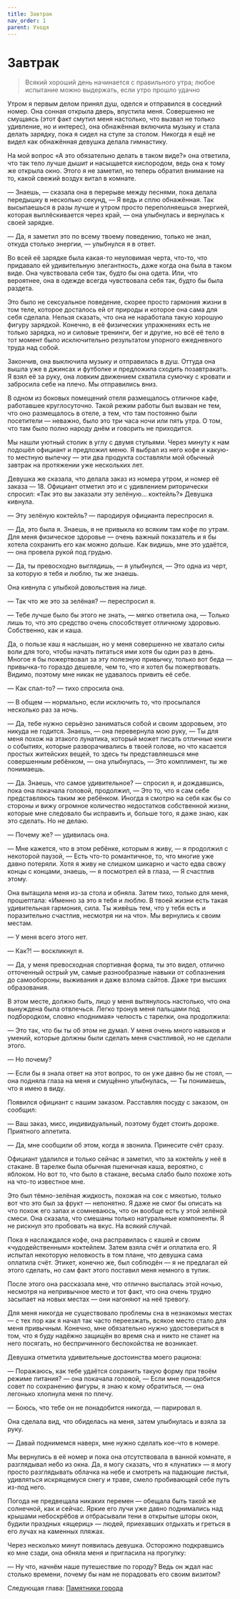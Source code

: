 ```yaml
---
title: Завтрак
nav_order: 1
parent: Уходя
---
```


# Завтрак

> Всякий хороший день начинается с правильного утра; любое испытание
> можно выдержать, если утро прошло удачно


Утром я первым делом принял душ, оделся и отправился в соседний номер.
Она сонная открыла дверь, впустила меня.  Совершенно не смущаясь (этот
факт смутил меня настолько, что вызвал не только удивление, но и
интерес), она обнажённая включила музыку и стала делать зарядку, пока
я сидел на стуле за столом.  Никогда я ещё не видел как обнажённая
девушка делала гимнастику.

На мой вопрос «А это обязательно делать в таком виде?» она ответила,
что так тело лучше дышит и насыщается кислородом, ведь она к тому же
открыла окно.  Этого я не заметил, но теперь обратил внимание на то,
какой свежий воздух витал в комнате.

— Знаешь, — сказала она в перерыве между песнями, пока делала
передышку в несколько секунд, — Я ведь и сплю обнажённая.  Так
высыпаешься в разы лучше и утром просто переполняешься энергией,
которая выплёскивается через край, — она улыбнулась и вернулась к
своей зарядке.

— Да, я заметил это по всему твоему поведению, только не знал, откуда
столько энергии, — улыбнулся я в ответ.

Во всей её зарядке была какая-то неуловимая черта, что-то, что
придавало ей удивительную элегантность, даже когда она была в таком
виде.  Она чувствовала себя так, будто бы она одета.  Или, что
вероятнее, она в одежде всегда чувствовала себя так, будто бы была
раздета.

Это было не сексуальное поведение, скорее просто гармония жизни в том
теле, которое досталось ей от природы и которое она сама для себя
сделала.  Нельзя сказать, что она не наработала такую хорошую фигуру
зарядкой.  Конечно, в её физических упражнениях есть не только
зарядка, но и силовые тренинги, бег и другие, но всё её тело в тот
момент было исключительно результатом упорного ежедневного труда над
собой.

Закончив, она выключила музыку и отправилась в душ.  Оттуда она вышла
уже в джинсах и футболке и предложила сходить позавтракать.  Я взял её
за руку, она ловким движением схватила сумочку с кровати и забросила
себе на плечо.  Мы отправились вниз.

В одном из боковых помещений отеля размещалось отличное кафе,
работавшее круглосуточно.  Такой режим работы был вызван не тем, что
оно размещалось в отеле, а тем, что там постоянно были посетители —
неважно, было это три часа ночи или пять утра.  О том, что там было
полно народу днём и говорить не приходится.

Мы нашли уютный столик в углу с двумя стульями.  Через минуту к нам
подошёл официант и предложил меню.  Я выбрал из него кофе и какую-то
местную выпечку — эти два продукта составляли мой обычный завтрак на
протяжении уже нескольких лет.

Девушка же сказала, что делала заказ из номера утром, и номер её
заказа — 18.  Официант отметил это и с удивлением риторически спросил:
«Так это вы заказали эту зелёную... коктейль?»  Девушка кивнула.

— Эту зелёную коктейль? — пародируя официанта переспросил я.

— Да, это была я.  Знаешь, я не привыкла ко всяким там кофе по утрам.
Для меня физическое здоровье — очень важный показатель и я бы хотела
сохранить его как можно дольше.  Как видишь, мне это удаётся, — она
провела рукой под грудью.

— Да, ты превосходно выглядишь, — я улыбнулся, — Это одна из черт, за
которую я тебя и люблю, ты же знаешь.

Она кивнула с улыбкой довольствия на лице.

— Так что же это за зелёная? — переспросил я.

— Тебе лучше было бы этого не знать, — мягко ответила она, — Только
лишь то, что это средство очень способствует отличному здоровью.
Собственно, как и каша.

Да, о пользе каш я наслышан, но у меня совершенно не хватало силы воли
для того, чтобы начать питаться ими хотя бы один раз в день.  Многое я
бы пожертвовал за эту полезную привычку, только вот беда — привычка-то
гораздо дешевле, чем то, что я хотел бы пожертвовать.  Видимо, поэтому
мне никак не удавалось привить её себе.

— Как спал-то? — тихо спросила она.

— В общем — нормально, если исключить то, что просыпался несколько раз
за ночь.

— Да, тебе нужно серьёзно заниматься собой и своим здоровьем, это
никуда не годится.  Знаешь, — она перевернула мою руку, — Ты для меня
похож на этакого лунатика, который может писать отличные книги о
событиях, которые разворачивались в твоей голове, но что касается
простых житейских вещей, то здесь ты представляешься мне совершенным
ребёнком, — она улыбнулась, — Это комплимент, ты же понимаешь.

— Да.  Знаешь, что самое удивительное? — спросил я, и дождавшись, пока
она покачала головой, продолжил, — Это то, что я сам себе
представляюсь таким же ребёнком.  Иногда я смотрю на себя как бы со
стороны и вижу огромное количество недостатков собственной жизни,
которые мне следовало бы исправить и, больше того, я даже знаю, как
это сделать. Но не делаю.

— Почему же? — удивилась она.

— Мне кажется, что в этом ребёнке, которым я живу, — я продолжил с
некоторой паузой, — Есть что-то романтичное, то, что многие уже давно
потеряли.  Хотя я живу не слишком шикарно и часто едва свожу концы с
концами, знаешь, — я посмотрел ей в глаза, — Я счастлив этому.

Она вытащила меня из-за стола и обняла.  Затем тихо, только для меня,
прошептала: «Именно за это я тебя и люблю.  В твоей жизни есть такая
удивительная гармония, сила.  Ты живёшь тем, что у тебя есть и
поразительно счастлив, несмотря ни на что».  Мы вернулись к своим
местам.

— У меня всего этого нет.

— Как?! — воскликнул я.

— Да, у меня превосходная спортивная форма, ты это видел, отлично
отточенный острый ум, самые разнообразные навыки от соблазнения до
самообороны, выживания и даже взлома сайтов.  Даже три высших
образования.

В этом месте, должно быть, лицо у меня вытянулось настолько, что она
вынуждена была отвлечься.  Легко тронув меня пальцами под подбородком,
словно «поднимая» челюсть с тарелки, она продолжила:

— Это так, что бы ты об этом не думал.  У меня очень много навыков и
умений, которые должны были сделать меня счастливой, но не сделали
этого.

— Но почему?

— Если бы я знала ответ на этот вопрос, то он уже давно бы не стоял, —
она подняла глаза на меня и смущённо улыбнулась, — Ты понимаешь, что я
имею в виду.

Появился официант с нашим заказом.  Расставляя посуду с заказом, он
сообщил:

— Ваш заказ, мисс, индивидуальный, поэтому будет стоить дороже.
Приятного аппетита.

— Да, мне сообщили об этом, когда я звонила.  Принесите счёт сразу.

Официант удалился и только сейчас я заметил, что за коктейль у неё в
стакане.  В тарелке была обычная пшеничная каша, вероятно, с яблоком.
Но вот то, что было в стакане, весьма слабо было похоже хоть на что-то
известное мне.

Это был тёмно-зелёная жидкость, похожая на сок с мякотью, только вот
что это был за фрукт — непонятно.  Я даже не смог бы описать на что
похож его запах и сомневаюсь, что он вообще есть у этой зелёной смеси.
Она сказала, что смешаны только натуральные компоненты.  Я не рискнул
это пробовать на вкус.  На всякий случай.

Пока я наслаждался кофе, она расправилась с кашей и своим
«чудодейственным» коктейлем.  Затем взяла счёт и оплатила его.  Я
испытал некоторую неловкость в том плане, что девушка сама оплатила
счёт.  Этикет, конечно же, был соблюдён — я не предлагал ей этого
сделать, но сам факт этого поставил меня немного в тупик.

После этого она рассказала мне, что отлично выспалась этой ночью,
несмотря на непривычное место и тот факт, что она очень трудно
засыпает на новых местах — они нагоняют на неё тревогу.

Для меня никогда не существовало проблемы сна в незнакомых местах — с
тех пор как я начал так часто переезжать, всякое место стало для меня
привычным.  Конечно, мне обязательно нужно удостовериться в том, что я
буду надёжно защищён во время сна и никто не станет на него посягать,
но беспричинного беспокойства не возникает.

Девушка отметила удивительные достоинства моего рациона:

— Поражаюсь, как тебе удаётся сохранить такую форму при твоём режиме
питания? — она покачала головой, — Если мне понадобится совет по
сохранению фигуры, я знаю к кому обратиться, — она легонько хлопнула
меня по плечу.

— Боюсь, что тебе он не понадобится никогда, — парировал я.

Она сделала вид, что обиделась на меня, затем улыбнулась и взяла за
руку.

— Давай поднимемся наверх, мне нужно сделать кое-что в номере.

Мы вернулись в её номер и пока она отсутствовала в ванной комнате, я
разглядывал небо из окна.  Да, я могу сказать, что я «лунатик» — я
могу просто разглядывать облачка на небе и смотреть на падающие
листья, удивляться искрящемуся снегу и траве, смело пробивающей себе
путь из-под него.

Погода не предвещала никаких перемен — обещала быть такой же
солнечной, как и сейчас.  Яркие его лучи уже давно поднимались над
крышами небоскрёбов и отбрасывали тени в открытые шторы окон, будили
праздных «ящериц» — людей, приехавших отдыхать и греться в его лучах
на каменных пляжах.

Через несколько минут появилась девушка.  Осторожно подкравшись ко мне
сзади, она обняла меня и пригласила на прогулку:

— Ну что, начнём наше путешествие по городу?  Ведь он ждал нас столько
времени, почему бы нам не порадовать его своим визитом?

Следующая глава: <a href="{{ site.baseurl }}{% link 6-leaving/2-places.md %}">Памятники города</a>
